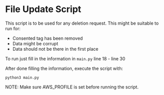 # File Update Script

This script is to be used for any deletion request. This might be suitable to run for:
- Consented tag has been removed
- Data might be corrupt
- Data should not be there in the first place

To run just fill in the information in `main.py` line 18 - line 30

After done filling the information, execute the script with:
```
python3 main.py
```

NOTE: Make sure AWS_PROFILE is set before running the script.